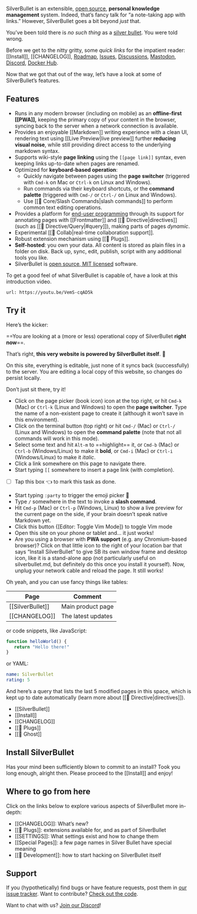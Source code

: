 SilverBullet is an extensible, [open source](https://github.com/silverbulletmd/silverbullet), **personal knowledge management** system. Indeed, that’s fancy talk for “a note-taking app with links.” However, SilverBullet goes a bit beyond _just_ that.

You’ve been told there is _no such thing_ as a [silver bullet](https://en.wikipedia.org/wiki/Silver_bullet). You were told wrong.

Before we get to the nitty gritty, some _quick links_ for the impatient reader: [[Install]], [[CHANGELOG]], [Roadmap](https://github.com/orgs/silverbulletmd/projects/2/views/1), [Issues](https://github.com/silverbulletmd/silverbullet/issues), [Discussions](https://github.com/silverbulletmd/silverbullet/discussions), [Mastodon](https://hachyderm.io/@silverbullet), [Discord](https://discord.gg/EvXbFucTxn), [Docker Hub](https://hub.docker.com/r/zefhemel/silverbullet).

Now that we got that out of the way, let’s have a look at some of SilverBullet’s features.

## Features
* Runs in any modern browser (including on mobile) as an **offline-first [[PWA]],** keeping the primary copy of your content in the browser, syncing back to the server when a network connection is available.
* Provides an enjoyable [[Markdown]] writing experience with a clean UI, rendering text using [[Live Preview|live preview]] further **reducing visual noise**, while still providing direct access to the underlying markdown syntax.
* Supports wiki-style **page linking** using the `[[page link]]` syntax, even keeping links up-to-date when pages are renamed.
* Optimized for **keyboard-based operation**:
  * Quickly navigate between pages using the **page switcher** (triggered with `Cmd-k` on Mac or `Ctrl-k` on Linux and Windows).
  * Run commands via their keyboard shortcuts, or the **command palette** (triggered with `Cmd-/` or `Ctrl-/` on Linux and Windows).
  * Use [[🔌 Core/Slash Commands|slash commands]] to perform common text editing operations.
* Provides a platform for [end-user programming](https://www.inkandswitch.com/end-user-programming/) through its support for annotating pages with [[Frontmatter]] and [[🔌 Directive|directives]] (such as [[🔌 Directive/Query|#query]]), making parts of pages _dynamic_.
* Experimental [[🔌 Collab|real-time collaboration support]].
* Robust extension mechanism using [[🔌 Plugs]].
* **Self-hosted**: you own your data. All content is stored as plain files in a folder on disk. Back up, sync, edit, publish, script with any additional tools you like.
* SilverBullet is [open source, MIT licensed](https://github.com/silverbulletmd/silverbullet) software.

To get a good feel of what SilverBullet is capable of, have a look at this introduction video.

```embed
url: https://youtu.be/VemS-cqAD5k
```
## Try it
Here’s the kicker:

==You are looking at a (more or less) operational copy of SilverBullet **right now**==.

That’s right, **this very website is powered by SilverBullet itself**. 🤯

On this site, everything is editable, just none of it syncs back (successfully) to the server. You are editing a local copy of this website, so changes do persist locally.

Don’t just sit there, try it!

* Click on the page picker (book icon) icon at the top right, or hit `Cmd-k` (Mac) or `Ctrl-k` (Linux and Windows) to open the **page switcher**. Type the name of a non-existent page to create it (although it won’t save in this environment).
* Click on the terminal button (top right) or hit `Cmd-/` (Mac) or `Ctrl-/` (Linux and Windows) to open the **command palette** (note that not all commands will work in this mode).
* Select some text and hit `Alt-m` to ==highlight== it, or `Cmd-b` (Mac) or `Ctrl-b` (Windows/Linux) to make it **bold**, or `Cmd-i` (Mac) or `Ctrl-i` (Windows/Linux) to make it _italic_.
* Click a link somewhere on this page to navigate there.
* Start typing `[[` somewhere to insert a page link (with completion).
* [ ] Tap this box 👈 to mark this task as done.
* Start typing `:party` to trigger the emoji picker 🎉
* Type `/` somewhere in the text to invoke a **slash command**.
* Hit `Cmd-p` (Mac) or `Ctrl-p` (Windows, Linux) to show a live preview for the current page on the side, if your brain doesn’t speak native Markdown yet.
* Click this button {[Editor: Toggle Vim Mode]} to toggle Vim mode
* Open this site on your phone or tablet and... it just works!
* Are you using a browser with **PWA support** (e.g. any Chromium-based
  browser)? Click on that little icon to the right of your location bar that says “Install SilverBullet” to give SB its own window frame and desktop icon, like it is a stand-alone app (not particularly useful on silverbullet.md, but definitely do this once you install it yourself). Now, unplug your network cable and reload the page. It still works!

Oh yeah, and you can use fancy things like tables:

| Page | Comment |
|----------|----------|
| [[SilverBullet]] | Main product page |
| [[CHANGELOG]] | The latest updates |

or code snippets, like JavaScript:

```javascript
function helloWorld() {
   return "Hello there!"
}
```

or YAML:

```yaml
name: SilverBullet
rating: 5
```

And here’s a query that lists the last 5 modified pages in this space, which is kept up to date automatically (learn more about [[🔌 Directive|directives]]).
<!-- #query page select name limit 5 order by lastModified desc render [[template/page]]-->
* [[SilverBullet]]
* [[Install]]
* [[CHANGELOG]]
* [[🔌 Plugs]]
* [[🔌 Ghost]]
<!-- /query -->


## Install SilverBullet
Has your mind been sufficiently blown to commit to an install? Took you long enough, alright then. Please proceed to the [[Install]] and enjoy!

## Where to go from here
Click on the links below to explore various aspects of SilverBullet more in-depth:

* [[CHANGELOG]]: What’s new?
* [[🔌 Plugs]]: extensions available for, and as part of SilverBullet
* [[SETTINGS]]: What settings exist and how to change them
* [[Special Pages]]: a few page names in Silver Bullet have special meaning
* [[🔨 Development]]: how to start hacking on SilverBullet itself

## Support
If you (hypothetically) find bugs or have feature requests, post them in [our issue tracker](https://github.com/silverbulletmd/silverbullet/issues). Want to contribute? [Check out the code](https://github.com/silverbulletmd/silverbullet).

Want to chat with us? [Join our Discord](https://discord.gg/EvXbFucTxn)!
